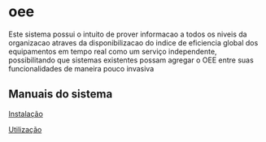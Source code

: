 # oee
Este sistema possui o intuito de prover informacao a todos os niveis da organizacao atraves da disponibilizacao do indice de eficiencia global dos equipamentos em tempo real como um serviço independente, possibilitando que sistemas existentes possam agregar o OEE entre suas funcionalidades de maneira pouco invasiva

## Manuais do sistema

[Instalação](https://github.com/emanuelcruzrodrigues/oee/blob/master/doc/instalacao.pdf)

[Utilização](https://github.com/emanuelcruzrodrigues/oee/blob/master/doc/utilizacao.pdf)
